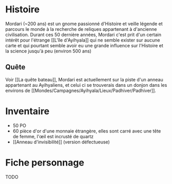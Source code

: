 # Histoire
Mordari (~200 ans) est un gnome passionné d'Histoire et veille légende et parcours le monde à la recherche de reliques appartenant à d'ancienne civilisation. Durant ces 50 dernière années, Mordari c'est prit d'un certain intérêt pour l'étrange [[L'île d'Ayihyala]] qui ne semble exister sur aucune carte et qui pourtant semble avoir eu une grande influence sur l'Histoire et la science jusqu'à peu (environ 500 ans)
## Quête
Voir [[La quête bateau]], Mordari est actuellement sur la piste d'un anneau appartenant au Ayihyaliens, et celui ci se trouverais dans un donjon dans les environs de [[Mondes/Campagnes/Ayihyala/Lieux/Padhiver/Padhiver]].
# Inventaire
- 50 PO
- 60 pièce d'or d'une monnaie étrangère, elles sont carré avec une tête de femme, l'œil est incrusté de quartz
- [[Anneau d'invisibilité]] (version défectueuse)
# Fiche personnage
TODO